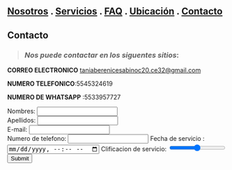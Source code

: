 ## [Nosotros](./nosotros.md) . [Servicios](./servicios.md) . [FAQ](FAQ.md) . [Ubicación](ubicacion.md) . [Contacto](./contacto.md)

## Contacto
> ### _Nos puede contactar en los siguentes  sitios_:



**CORREO ELECTRONICO** taniaberenicesabinoc20.ce32@gmail.com

**NUMERO TELEFONICO**:5545324619

**NUMERO DE WHATSAPP** :5533957727

<form action="https://formspree.io/f/xyyodwbr" method="post">
Nombres: <input type="text" name="nombres"><br>                                            
Apellidos: <input type="text" name="apellidos"><br>
E-mail: <input type="text" name="email"><br>
Numero de telefono: <input type="tel">
Fecha de servicio : <input type="datetime-local">
Clificacion de servicio: <input type="range">
<input type="submit">
</form> 


